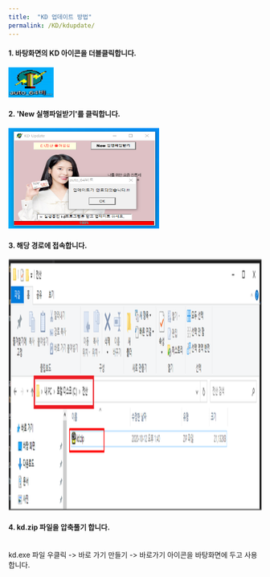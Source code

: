```yaml
---
title:  "KD 업데이트 방법"
permalink: /KD/kdupdate/
---
```


#### 1. 바탕화면의 KD 아이콘을 더블클릭합니다.

<img src="/assets/images/kdupdate_1.png" width="90" height="60"> 

#### 2. 'New 실행파일받기'를 클릭합니다.

<img src="/assets/images/kdupdate_2.png" width="300" height="200">

#### 3. 해당 경로에 접속합니다.

<img src="/assets/images/kdupdate_3.png" width="600" height="500">


#### 4. kd.zip 파일을 압축풀기 합니다.

<br>
kd.exe 파일 우클릭 -> 바로 가기 만들기 -> 바로가기 아이콘을 바탕화면에 두고 사용합니다.





